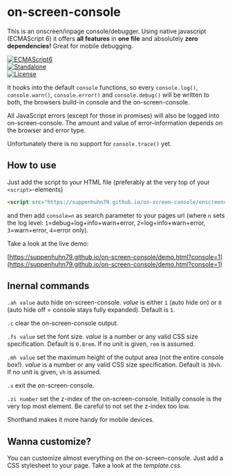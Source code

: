 # on-screen-console

This is an onscreen/inpage console/debugger. Using native javascript (ECMAScript 6) it offers **all features** in **one file** and absolutely **zero dependencies!** Great for mobile debugging.

[![ECMAScript6](https://img.shields.io/badge/ECMAScript-6-0066ff)](#)\
[![Standalone](https://img.shields.io/badge/Standalone-yes-33cc33)](#)\
[![License](https://img.shields.io/badge/License-Apache%202.0-blue.svg)](http://www.apache.org/licenses/LICENSE-2.0)

It hooks into the default `console` functions, so every `console.log()`, `console.warn()`, `console.error()` and `console.debug()` will be written to both, the browsers build-in console and the on-screen-console.

All JavaScript errors (except for those in promises) will also be logged into on-screen-console. The amount and value of error-information depends on the browser and error type.

Unfortunately there is no support for `console.trace()` yet.

## How to use

Just add the script to your HTML file (preferably at the very top of your `<script>`-elements)

```html
<script src="https://suppenhuhn79.github.io/on-screen-console/onscreenconsole.js"></script>
```

and then add `console=n` as search parameter to your pages url (where `n` sets the log level: `1`=debug+log+info+warn+error, `2`=log+info+warn+error, `3`=warn+error, `4`=error only).

Take a look at the live demo:

[https://suppenhuhn79.github.io/on-screen-console/demo.html?console=1](https://suppenhuhn79.github.io/on-screen-console/demo.html?console=1)

## Inernal commands

`.ah value` auto hide on-screen-console. _value_ is either `1` (auto hide on) or `0` (auto hide off = console stays fully expanded). Default is `1`.

`.c` clear the on-screen-console output.

`.fs value` set the font size. _value_ is a number or any valid CSS size specification. Default is `0.8rem`. If no unit is given, `rem` is assumed.

`.mh value` set the maximum height of the output area (not the entire console box!). _value_ is a number or any valid CSS size specification. Default is `30vh`. If no unit is given, `vh` is assumed.

`.x` exit the on-screen-console.

`.zi number` set the z-index of the on-screen-console. Initially console is the very top most element. Be careful to not set the z-index too low.

Shorthand makes it more handy for mobile devices.

## Wanna customize?

You can customize almost everything on the on-screen-console. Just add a CSS stylesheet to your page. Take a look at the _template.css_.
